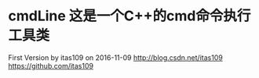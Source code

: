 cmdLine
这是一个C++的cmd命令执行工具类
===========

First Version by itas109 on 2016-11-09
http://blog.csdn.net/itas109
https://github.com/itas109

